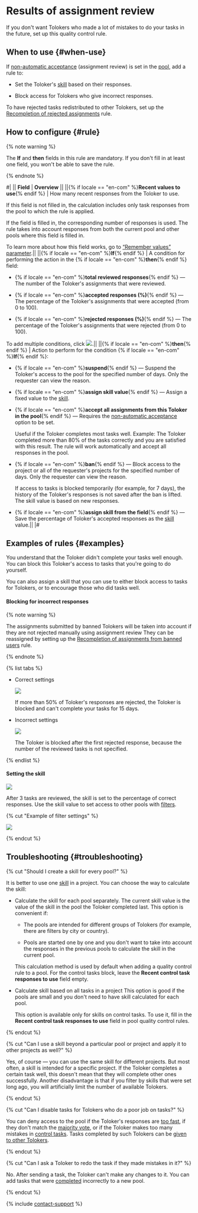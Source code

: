 # Results of assignment review

If you don't want Tolokers who made a lot of mistakes to do your tasks in the future, set up this quality control rule.

## When to use {#when-use}

If [non-automatic acceptance](../../glossary.md#pool) (assignment review) is set in the [pool](offline-accept.md), add a rule to:

- Set the Toloker's [skill](../../glossary.md#skill) based on their responses.

- Block access for Tolokers who give incorrect responses.

To have rejected tasks redistributed to other Tolokers, set up the [Recompletion of rejected assignments](reassessment-after-accepting.md) rule.

## How to configure {#rule}

{% note warning %}

The **If** and **then** fields in this rule are mandatory. If you don't fill in at least one field, you won't be able to save the rule.

{% endnote %}

#|
|| **Field** | **Overview** ||
||{% if locale == "en-com" %}**Recent values to use**{% endif %} | How many recent responses from the Toloker to use.

If this field is not filled in, the calculation includes only task responses from the pool to which the rule is applied.

If the field is filled in, the corresponding number of responses is used. The rule takes into account responses from both the current pool and other pools where this field is filled in.

To learn more about how this field works, go to [“Remember values” parameter](remember-values.md).||
||{% if locale == "en-com" %}**If**{% endif %} | A condition for performing the action in the {% if locale == "en-com" %}**then**{% endif %} field:

- {% if locale == "en-com" %}**total reviewed responses**{% endif %} — The number of the Toloker's assignments that were reviewed.

- {% if locale == "en-com" %}**accepted responses (%)**{% endif %} — The percentage of the Toloker's assignments that were accepted (from 0 to 100).

- {% if locale == "en-com" %}**rejected responses (%)**{% endif %} — The percentage of the Toloker's assignments that were rejected (from 0 to 100).

To add multiple conditions, click ![](../_images/add.svg).||
||{% if locale == "en-com" %}**then**{% endif %} | Action to perform for the condition {% if locale == "en-com" %}**If**{% endif %}:

- {% if locale == "en-com" %}**suspend**{% endif %} — Suspend the Toloker's access to the pool for the specified number of days. Only the requester can view the reason.

- {% if locale == "en-com" %}**assign skill value**{% endif %} — Assign a fixed value to the [skill](nav.md).

- {% if locale == "en-com" %}**accept all assignments from this Toloker in the pool**{% endif %} — Requires the [non-automatic acceptance](offline-accept.md) option to be set.

    Useful if the Toloker completes most tasks well. Example: The Toloker completed more than 80% of the tasks correctly and you are satisfied with this result. The rule will work automatically and accept all responses in the pool.

- {% if locale == "en-com" %}**ban**{% endif %} — Block access to the project or all of the requester's projects for the specified number of days. Only the requester can view the reason.

    If access to tasks is blocked temporarily (for example, for 7 days), the history of the Toloker's responses is not saved after the ban is lifted. The skill value is based on new responses.

- {% if locale == "en-com" %}**assign skill from the field**{% endif %} — Save the percentage of Toloker's accepted responses as the [skill](nav.md) value.||
|#

## Examples of rules {#examples}

You understand that the Toloker didn't complete your tasks well enough. You can block this Toloker's access to tasks that you're going to do yourself.

You can also assign a skill that you can use to either block access to tasks for Tolokers, or to encourage those who did tasks well.

#### Blocking for incorrect responses

{% note warning %}

The assignments submitted by banned Tolokers will be taken into account if they are not rejected manually using assignment review They can be reassigned by setting up the [Recompletion of assignments from banned users](restore-task-overlap.md) rule.

{% endnote %}

{% list tabs %}

- Correct settings

  ![](../_images/control-rules/reviewing-assignments/qcr-reviewing-assignments_example1.png)

  If more than 50% of Toloker's responses are rejected, the Toloker is blocked and can't complete your tasks for 15 days.

- Incorrect settings

  ![](../_images/control-rules/reviewing-assignments/qcr-reviewing-assignments_example_1.png)

  The Toloker is blocked after the first rejected response, because the number of the reviewed tasks is not specified.

{% endlist %}

#### Setting the skill

![](../_images/control-rules/reviewing-assignments/qcr-reviewing-assignments_example2.png)

After 3 tasks are reviewed, the skill is set to the percentage of correct responses. Use the skill value to set access to other pools with [filters](filters.md).

{% cut "Example of filter settings" %}

![](../_images/other/qcr-control_example_filter.png)

{% endcut %}

## Troubleshooting {#troubleshooting}

{% cut "Should I create a skill for every pool?" %}

It is better to use one [skill](../../glossary.md#skill) in a project. You can choose the way to calculate the skill:

- Calculate the skill for each pool separately. The current skill value is the value of the skill in the pool the Toloker completed last. This option is convenient if:

    - The pools are intended for different groups of Tolokers (for example, there are filters by city or country).

    - Pools are started one by one and you don't want to take into account the responses in the previous pools to calculate the skill in the current pool.

    This calculation method is used by default when adding a quality control rule to a pool. For the control tasks block, leave the **Recent control task responses to use** field empty.

- Calculate skill based on all tasks in a project This option is good if the pools are small and you don't need to have skill calculated for each pool.

    This option is available only for skills on control tasks. To use it, fill in the **Recent control task responses to use** field in pool quality control rules.

{% endcut %}

{% cut "Can I use a skill beyond a particular pool or project and apply it to other projects as well?" %}

Yes, of course — you can use the same skill for different projects. But most often, a skill is intended for a specific project. If the Toloker completes a certain task well, this doesn't mean that they will complete other ones successfully. Another disadvantage is that if you filter by skills that were set long ago, you will artificially limit the number of available Tolokers.

{% endcut %}

{% cut "Can I disable tasks for Tolokers who do a poor job on tasks?" %}

You can deny access to the pool if the Toloker's responses are [too fast](quick-answers.md), if they don't match the [majority vote](mvote.md), or if the Toloker makes too many mistakes in [control tasks](goldenset.md). Tasks completed by such Tolokers can be [given to other Tolokers](restore-task-overlap.md).

{% endcut %}

{% cut "Can I ask a Toloker to redo the task if they made mistakes in it?" %}

No. After sending a task, the Toloker can't make any changes to it. You can add tasks that were [completed](../../glossary.md#completed-tasks) incorrectly to a new pool.

{% endcut %}

{% include [contact-support](../_includes/contact-support.md) %}